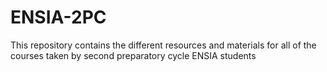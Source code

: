 # ENSIA-2PC
This repository contains the different resources and materials for all of the courses taken by second preparatory cycle ENSIA students
